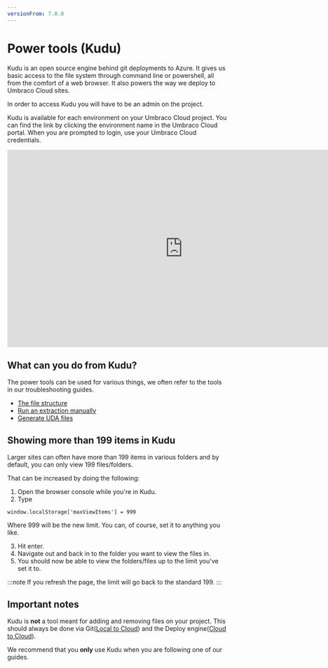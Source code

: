 ```yaml
---
versionFrom: 7.0.0
---
```


# Power tools (Kudu)

Kudu is an open source engine behind git deployments to Azure. It gives us basic access to the file system through command line or powershell, all from the comfort of a web browser. It also powers the way we deploy to Umbraco Cloud sites.

In order to access Kudu you will have to be an admin on the project.

Kudu is available for each environment on your Umbraco Cloud project. You can find the link by clicking the environment name in the Umbraco Cloud portal. When you are prompted to login, use your Umbraco Cloud credentials.

<iframe width="800" height="450" src="https://www.youtube.com/embed/rXQP4cMi1lc?rel=0" frameborder="0" allow="autoplay; encrypted-media" allowfullscreen></iframe>

## What can you do from Kudu?

The power tools can be used for various things, we often refer to the tools in our troubleshooting guides.

* [The file structure](File-structure-on-cloud)
* [Run an extraction manually](Manual-extractions)
* [Generate UDA files](generating-uda-files)

## Showing more than 199 items in Kudu
 
Larger sites can often have more than 199 items in various folders and by default, you can only view 199 files/folders.
 
That can be increased by doing the following:
 
1. Open the browser console while you're in Kudu.
2. Type 
```
window.localStorage['maxViewItems'] = 999
```
Where 999 will be the new limit. You can, of course, set it to anything you like.

3. Hit enter.
4. Navigate out and back in to the folder you want to view the files in.
5. You should now be able to view the folders/files up to the limit you've set it to.

:::note
If you refresh the page, the limit will go back to the standard 199.
:::

## Important notes

Kudu is **not** a tool meant for adding and removing files on your project. This should always be done via Git([Local to Cloud](../../Deployment/Local-to-Cloud)) and the Deploy engine([Cloud to Cloud](../../Deployment/Cloud-to-Cloud)).

We recommend that you **only** use Kudu when you are following one of our guides.
